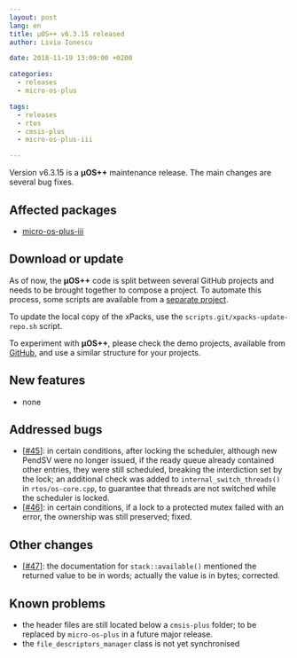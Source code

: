 ```yaml
---
layout: post
lang: en
title: µOS++ v6.3.15 released
author: Liviu Ionescu

date: 2018-11-19 13:09:00 +0200

categories:
  - releases
  - micro-os-plus

tags:
  - releases
  - rtos
  - cmsis-plus
  - micro-os-plus-iii

---
```


Version v6.3.15 is a **µOS++** maintenance release. The main changes
are several bug fixes.

## Affected packages

- [micro-os-plus-iii](https://github.com/micro-os-plus/micro-os-plus-iii)

## Download or update

As of now, the **µOS++** code is split between several GitHub projects
and needs to be brought together to compose a project.
To automate this process, some scripts are available from a
[separate project](https://github.com/xpacks/scripts).

To update the local copy of the xPacks, use the
`scripts.git/xpacks-update-repo.sh` script.

To experiment with **µOS++**, please check the demo projects, available from
[GitHub](https://github.com/micro-os-plus/eclipse-demo-projects),
and use a similar structure for your projects.

## New features

- none

## Addressed bugs

- [[#45](https://github.com/micro-os-plus/micro-os-plus-iii/issues/45)]: in
certain conditions, after locking the scheduler, although new PendSV were
no longer issued, if the ready queue already contained other entries, they were
still scheduled, breaking the interdiction set by the lock; an additional
check was added to `internal_switch_threads()` in `rtos/os-core.cpp`, to
guarantee that threads are not switched while the scheduler is locked.
- [[#46](https://github.com/micro-os-plus/micro-os-plus-iii/issues/46)]: in
certain conditions, if a lock to a protected mutex failed with an error,
the ownership was still preserved; fixed.

## Other changes

- [[#47](https://github.com/micro-os-plus/micro-os-plus-iii/issues/47)]: the
documentation for `stack::available()` mentioned the returned value to be
in words; actually the value is in bytes; corrected.

## Known problems

- the header files are still located below a `cmsis-plus` folder; to be
replaced by `micro-os-plus` in a future major release.
- the `file_descriptors_manager` class is not yet synchronised

